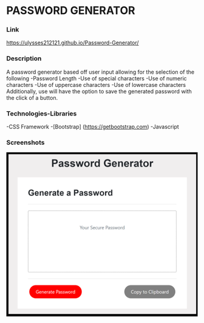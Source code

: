 # PASSWORD GENERATOR


### Link
https://ulysses212121.github.io/Password-Generator/



### Description
A password generator based off user input allowing for the selection of the following
-Password Length
-Use of special characters
-Use of numeric characters
-Use of uppercase characters
-Use of lowercase characters
Additionally, use will have the option to save the generated password with the click of a button.

### Technologies-Libraries
-CSS Framework
-[Bootstrap] (https://getbootstrap.com)
-Javascript

### Screenshots
![Deployed site screenshot](assets/images/password-generator-image.png)
